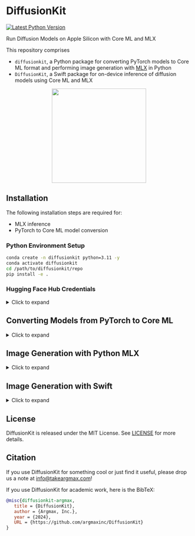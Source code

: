 # DiffusionKit

[![Latest Python Version](https://img.shields.io/pypi/v/diffusionkit)](https://pypi.org/project/diffusionkit)

Run Diffusion Models on Apple Silicon with Core ML and MLX

This repository comprises
- `diffusionkit`, a Python package for converting PyTorch models to Core ML format and performing image generation with [MLX](https://github.com/ml-explore/mlx) in Python
- `DiffusionKit`, a Swift package for on-device inference of diffusion models using Core ML and MLX

<div align="center">
<img src="assets/diffusionkit.png" width=256>
</div>


## Installation

The following installation steps are required for:
- MLX inference
- PyTorch to Core ML model conversion

### Python Environment Setup

```bash
conda create -n diffusionkit python=3.11 -y
conda activate diffusionkit
cd /path/to/diffusionkit/repo
pip install -e .
```

### Hugging Face Hub Credentials

<details>
  <summary> Click to expand </summary>


[Stable Diffusion 3](https://huggingface.co/stabilityai/stable-diffusion-3-medium) requires users to accept the terms before downloading the checkpoint.

[FLUX.1-dev](https://huggingface.co/black-forest-labs/FLUX.1-dev) also requires users to accept the terms before downloading the checkpoint.

Once you accept the terms, sign in with your Hugging Face hub READ token as below:
> [!IMPORTANT]
> If using a fine-grained token, it is also necessary to [edit permissions](https://huggingface.co/settings/tokens) to allow `Read access to contents of all public gated repos you can access`

```bash
huggingface-cli login --token YOUR_HF_HUB_TOKEN
```

</details>


## <a name="converting-models-to-coreml"></a> Converting Models from PyTorch to Core ML

<details>
  <summary> Click to expand </summary>

**Step 1:** Follow the installation steps from the previous section

**Step 2:** Verify you've accepted the [StabilityAI license terms](https://huggingface.co/stabilityai/stable-diffusion-3-medium) and have allowed gated access on your [HuggingFace token](https://huggingface.co/settings/tokens)

**Step 3:** Prepare the denoise model (MMDiT) Core ML model files (`.mlpackage`)

```shell
python -m python.src.diffusionkit.tests.torch2coreml.test_mmdit --sd3-ckpt-path stabilityai/stable-diffusion-3-medium --model-version 2b -o <output-mlpackages-directory> --latent-size {64, 128}
```

**Step 4:** Prepare the VAE Decoder Core ML model files (`.mlpackage`)

```shell
python -m python.src.diffusionkit.tests.torch2coreml.test_vae --sd3-ckpt-path stabilityai/stable-diffusion-3-medium -o <output-mlpackages-directory> --latent-size {64, 128}
```

Note:
- `--sd3-ckpt-path` can be a path any HuggingFace repo (e.g. `stabilityai/stable-diffusion-3-medium`) OR a path to a local `sd3_medium.safetensors` file
</details>

## <a name="image-generation-with-python-mlx"></a> Image Generation with Python MLX

<details>
  <summary> Click to expand </summary>

### CLI ###

Most simple:
```shell
diffusionkit-cli --prompt "a photo of a cat" --output-path </path/to/output/image.png>
```

Some notable optional arguments for:
- Reproduciblity of results, use `--seed`
- image-to-image, use `--image-path` (path to input image) and `--denoise` (value between 0. and 1.)
- Enabling T5 encoder in SD3, use `--t5` (FLUX must use T5 regardless of this argument)
- Different resolutions, use `--height` and `--width`
- Using a local checkpoint, use `--local-ckpt </path/to/ckpt.safetensors>` (e.g. `~/models/stable-diffusion-3-medium/sd3_medium.safetensors`).

Please refer to the help menu for all available arguments: `diffusionkit-cli -h`.

Note: When using `FLUX.1-dev`, verify you've accepted the [FLUX.1-dev licence](https://huggingface.co/black-forest-labs/FLUX.1-dev) and have allowed gated access on your [HuggingFace token](https://huggingface.co/settings/tokens)

### Code ###

For Stable Diffusion 3:
```python
from diffusionkit.mlx import DiffusionPipeline
pipeline = DiffusionPipeline(
  shift=3.0,
  use_t5=False,
  model_version="argmaxinc/mlx-stable-diffusion-3-medium",
  low_memory_mode=True,
  a16=True,
  w16=True,
)
```

For FLUX:
```python
from diffusionkit.mlx import FluxPipeline
pipeline = FluxPipeline(
  shift=1.0,
  model_version="argmaxinc/mlx-FLUX.1-schnell", # model_version="argmaxinc/mlx-FLUX.1-dev" for FLUX.1-dev
  low_memory_mode=True,
  a16=True,
  w16=True,
)
```

Finally, to generate the image, use the `generate_image()` function:
```python
HEIGHT = 512
WIDTH = 512
NUM_STEPS = 4  #  4 for FLUX.1-schnell, 50 for SD3 and FLUX.1-dev
CFG_WEIGHT = 0. # for FLUX.1-schnell, 5. for SD3

image, _ = pipeline.generate_image(
  "a photo of a cat",
  cfg_weight=CFG_WEIGHT,
  num_steps=NUM_STEPS,
  latent_size=(HEIGHT // 8, WIDTH // 8),
)
```
Some notable optional arguments:
- For image-to-image, use `image_path` (path to input image) and `denoise` (value between 0. and 1.) input variables.
- For seed, use `seed` input variable.
- For negative prompt, use `negative_text` input variable.

The generated `image` can be saved with:
```python
image.save("path/to/save.png")
```

</details>

## Image Generation with Swift

<details>
  <summary> Click to expand </summary>

### Core ML Swift

[Apple Core ML Stable Diffusion](https://github.com/apple/ml-stable-diffusion) is the initial Core ML backend for DiffusionKit. Stable Diffusion 3 support is upstreamed to that repository while we build the holistic Swift inference package.

### MLX Swift
🚧

</details>

## License

DiffusionKit is released under the MIT License. See [LICENSE](LICENSE) for more details.

## Citation

If you use DiffusionKit for something cool or just find it useful, please drop us a note at [info@takeargmax.com](mailto:info@takeargmax.com)!

If you use DiffusionKit for academic work, here is the BibTeX:

```bibtex
@misc{diffusionkit-argmax,
   title = {DiffusionKit},
   author = {Argmax, Inc.},
   year = {2024},
   URL = {https://github.com/argmaxinc/DiffusionKit}
}
```
